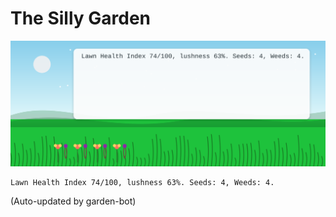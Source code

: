 # The Silly Garden

![Garden Status](garden.svg)

```
Lawn Health Index 74/100, lushness 63%. Seeds: 4, Weeds: 4.
```

(Auto-updated by garden-bot)
